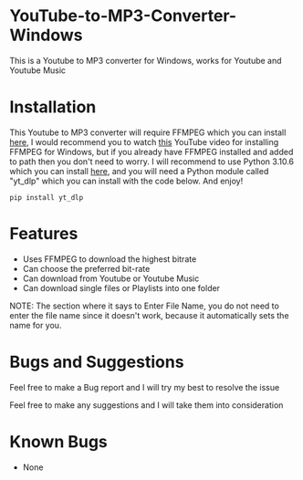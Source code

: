 # YouTube-to-MP3-Converter-Windows

This is a Youtube to MP3 converter for Windows, works for Youtube and Youtube Music

# Installation

This Youtube to MP3 converter will require FFMPEG which you can install [here](https://ffmpeg.org/download.html), I would recommend you to watch [this](https://www.youtube.com/watch?v=r1AtmY-RMyQ) YouTube video for installing FFMPEG for Windows, but if you already have FFMPEG installed and added to path then you don't need to worry. I will recommend to use Python 3.10.6 which you can install [here](https://www.python.org/downloads/release/python-3106/), and you will need a Python module called "yt_dlp" which you can install with the code below. And enjoy!

```
pip install yt_dlp
```

# Features

- Uses FFMPEG to download the highest bitrate
- Can choose the preferred bit-rate
- Can download from Youtube or Youtube Music
- Can download single files or Playlists into one folder

NOTE: The section where it says to Enter File Name, you do not need to enter the file name since it doesn't work, because it automatically sets the name for you.

# Bugs and Suggestions

Feel free to make a Bug report and I will try my best to resolve the issue

Feel free to make any suggestions and I will take them into consideration

# Known Bugs

- None





















































